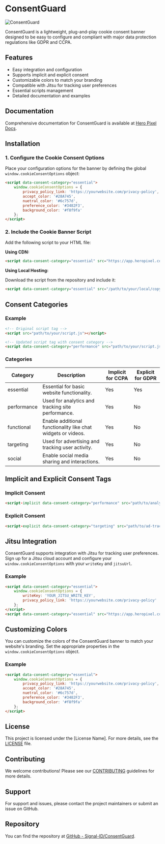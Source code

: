# ConsentGuard

![ConsentGuard](https://www.heropixel.com/assets/consentguard-logo.png)

ConsentGuard is a lightweight, plug-and-play cookie consent banner designed to be easy to configure and compliant with major data protection regulations like GDPR and CCPA. 

## Features

- Easy integration and configuration
- Supports implicit and explicit consent
- Customizable colors to match your branding
- Compatible with Jitsu for tracking user preferences
- Essential scripts management
- Detailed documentation and examples

## Documentation

Comprehensive documentation for ConsentGuard is available at [Hero Pixel Docs](https://www.heropixel.com/docs/consentguard/consentguard-overview).

## Installation

### 1. Configure the Cookie Consent Options

Place your configuration options for the banner by defining the global `window.cookieConsentOptions` object:

```html
<script data-consent-category="essential">
    window.cookieConsentOptions = {
        privacy_policy_link: 'https://yourwebsite.com/privacy-policy',
        accept_color: '#28A745',
        nuetral_color: '#6c757d',
        preference_color: '#3482F3',
        background_color: '#f8f9fa'
    };
</script>
```

### 2. Include the Cookie Banner Script

Add the following script to your HTML file:

**Using CDN:**

```html
<script data-consent-category="essential" src="https://app.heropixel.com/consentguard_cookie_banner/index.js"></script>
```

**Using Local Hosting:**

Download the script from the repository and include it:

```html
<script data-consent-category="essential" src="/path/to/your/local/copy/index.js"></script>
```

## Consent Categories

### Example

```html
<!-- Original script tag -->
<script src="path/to/your/script.js"></script>

<!-- Updated script tag with consent category -->
<script data-consent-category="performance" src="path/to/your/script.js"></script>
```

### Categories

| Category      | Description                                             | Implicit for CCPA | Explicit for GDPR |
| ------------- | ------------------------------------------------------- | ----------------- | ----------------- |
| essential     | Essential for basic website functionality.              | Yes               | Yes               |
| performance   | Used for analytics and tracking site performance.       | Yes               | No                |
| functional    | Enable additional functionality like chat widgets or videos. | Yes               | No                |
| targeting     | Used for advertising and tracking user activity.        | Yes               | No                |
| social        | Enable social media sharing and interactions.           | Yes               | No                |

## Implicit and Explicit Consent Tags

### Implicit Consent

```html
<script-implicit data-consent-category="performance" src="path/to/analytics.js"></script-implicit>
```

### Explicit Consent

```html
<script-explicit data-consent-category="targeting" src="path/to/ad-tracking.js" async></script-explicit>
```

## Jitsu Integration

ConsentGuard supports integration with Jitsu for tracking user preferences. Sign up for a Jitsu cloud account and configure your `window.cookieConsentOptions` with your `writeKey` and `jitsuUrl`.

### Example

```html
<script data-consent-category="essential">
    window.cookieConsentOptions = {
        writeKey: 'YOUR_JITSU_WRITE_KEY',
        privacy_policy_link: 'https://yourwebsite.com/privacy-policy'
    };
</script>
<script data-consent-category="essential" src="https://app.heropixel.com/consentguard_cookie_banner/index.js"></script>
```

## Customizing Colors

You can customize the colors of the ConsentGuard banner to match your website's branding. Set the appropriate properties in the `window.cookieConsentOptions` object.

### Example

```html
<script data-consent-category="essential">
    window.cookieConsentOptions = {
        privacy_policy_link: 'https://yourwebsite.com/privacy-policy',
        accept_color: '#28A745',
        nuetral_color: '#6c757d',
        preference_color: '#3482F3',
        background_color: '#f8f9fa'
    };
</script>
```

## License

This project is licensed under the [License Name]. For more details, see the [LICENSE](https://github.com/Signal-ID/ConsentGuard/blob/main/LICENSE) file.

## Contributing

We welcome contributions! Please see our [CONTRIBUTING](https://github.com/Signal-ID/ConsentGuard/blob/main/CONTRIBUTING.md) guidelines for more details.

## Support

For support and issues, please contact the project maintainers or submit an issue on GitHub.

## Repository

You can find the repository at [GitHub - Signal-ID/ConsentGuard](https://github.com/Signal-ID/ConsentGuard).